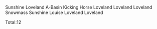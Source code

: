 Sunshine
Loveland
A-Basin
Kicking Horse
Loveland
Loveland
Loveland
Snowmass
Sunshine
Louise
Loveland
Loveland
  
Total:12